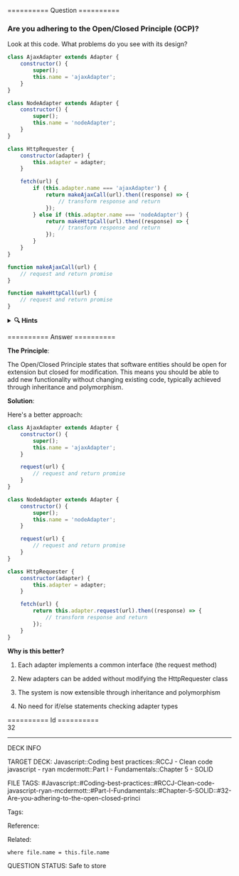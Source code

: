 ========== Question ==========  

### Are you adhering to the Open/Closed Principle (OCP)?

Look at this code. What problems do you see with its design?

```javascript
class AjaxAdapter extends Adapter {
    constructor() {
        super();
        this.name = 'ajaxAdapter';
    }
}

class NodeAdapter extends Adapter {
    constructor() {
        super();
        this.name = 'nodeAdapter';
    }
}

class HttpRequester {
    constructor(adapter) {
        this.adapter = adapter;
    }

    fetch(url) {
        if (this.adapter.name === 'ajaxAdapter') {
            return makeAjaxCall(url).then((response) => {
                // transform response and return
            });
        } else if (this.adapter.name === 'nodeAdapter') {
            return makeHttpCall(url).then((response) => {
                // transform response and return
            });
        }
    }
}

function makeAjaxCall(url) {
    // request and return promise
}

function makeHttpCall(url) {
    // request and return promise
}
```

<details><summary><b>🔍 Hints</b></summary>

<b>Think about</b>:

-   What happens if you need to add a new type of adapter?

-   How many places would you need to modify the code?

-   Is there a way to make the code more flexible?

-   How could you avoid checking the adapter type?

</details>  

========== Answer ==========  

**The Principle**:

The Open/Closed Principle states that software entities should be open for extension but closed for modification. This means you should be able to add new functionality without changing existing code, typically achieved through inheritance and polymorphism.

**Solution**:

Here's a better approach:

```javascript
class AjaxAdapter extends Adapter {
    constructor() {
        super();
        this.name = 'ajaxAdapter';
    }

    request(url) {
        // request and return promise
    }
}

class NodeAdapter extends Adapter {
    constructor() {
        super();
        this.name = 'nodeAdapter';
    }

    request(url) {
        // request and return promise
    }
}

class HttpRequester {
    constructor(adapter) {
        this.adapter = adapter;
    }

    fetch(url) {
        return this.adapter.request(url).then((response) => {
            // transform response and return
        });
    }
}
```

**Why is this better?**

1. Each adapter implements a common interface (the request method)

2. New adapters can be added without modifying the HttpRequester class

3. The system is now extensible through inheritance and polymorphism

4. No need for if/else statements checking adapter types

========== Id ==========  
32

---

DECK INFO

TARGET DECK: Javascript::Coding best practices::RCCJ - Clean code javascript - ryan mcdermott::Part I - Fundamentals::Chapter 5 - SOLID

FILE TAGS: #Javascript::#Coding-best-practices::#RCCJ-Clean-code-javascript-ryan-mcdermott::#Part-I-Fundamentals::#Chapter-5-SOLID::#32-Are-you-adhering-to-the-open-closed-princi

Tags:

Reference:

Related:

```dataview
where file.name = this.file.name
```

QUESTION STATUS: Safe to store

